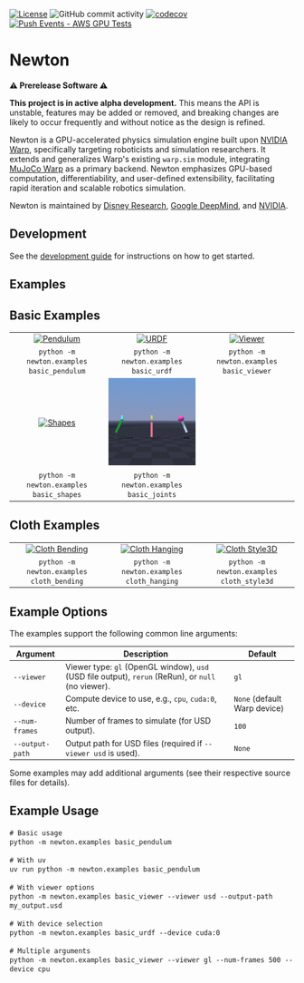 [![License](https://img.shields.io/badge/License-Apache_2.0-blue.svg)](https://opensource.org/licenses/Apache-2.0)
![GitHub commit activity](https://img.shields.io/github/commit-activity/m/newton-physics/newton/main)
[![codecov](https://codecov.io/gh/newton-physics/newton/graph/badge.svg?token=V6ZXNPAWVG)](https://codecov.io/gh/newton-physics/newton)
[![Push Events - AWS GPU Tests](https://github.com/newton-physics/newton/actions/workflows/push_aws_gpu_tests.yml/badge.svg)](https://github.com/newton-physics/newton/actions/workflows/push_aws_gpu_tests.yml)

# Newton

**⚠️ Prerelease Software ⚠️**

**This project is in active alpha development.** This means the API is unstable, features may be added or removed, and
breaking changes are likely to occur frequently and without notice as the design is refined.

Newton is a GPU-accelerated physics simulation engine built upon [NVIDIA Warp](https://github.com/NVIDIA/warp),
specifically targeting roboticists and simulation researchers.
It extends and generalizes Warp's existing `warp.sim` module, integrating
[MuJoCo Warp](https://github.com/google-deepmind/mujoco_warp) as a primary backend.
Newton emphasizes GPU-based computation, differentiability, and user-defined extensibility, facilitating rapid iteration
and scalable robotics simulation.

Newton is maintained by [Disney Research](https://www.disneyresearch.com/), [Google DeepMind](https://deepmind.google/),
and [NVIDIA](https://www.nvidia.com/).

## Development

See the [development guide](https://newton-physics.github.io/newton/development-guide.html) for instructions on how to
get started.

## Examples

## Basic Examples

<table>
  <tr>
    <td align="center" width="33%">
      <a href="newton/examples/basic/example_basic_pendulum.py">
        <img src="docs/images/examples/example_basic_pendulum.jpg" alt="Pendulum">
      </a>
    </td>
    <td align="center" width="33%">
      <a href="newton/examples/basic/example_basic_urdf.py">
        <img src="docs/images/examples/example_basic_urdf.jpg" alt="URDF">
      </a>
    </td>
    <td align="center" width="33%">
      <a href="newton/examples/basic/example_basic_viewer.py">
        <img src="docs/images/examples/example_basic_viewer.jpg" alt="Viewer">
      </a>
    </td>
  </tr>
  <tr>
    <td align="center">
      <code>python -m newton.examples basic_pendulum</code>
    </td>
    <td align="center">
      <code>python -m newton.examples basic_urdf</code>
    </td>
    <td align="center">
      <code>python -m newton.examples basic_viewer</code>
    </td>
  </tr>
  <tr>
    <td align="center" width="33%">
      <a href="newton/examples/basic/example_basic_shapes.py">
        <img src="docs/images/examples/example_basic_shapes.jpg" alt="Shapes">
      </a>
    </td>
    <td align="center" width="33%">
      <a href="newton/examples/basic/example_basic_joints.py">
        <img src="docs/images/examples/example_basic_joints.jpg" alt="Joints">
      </a>
    </td>
    <td align="center" width="33%">
      <!-- <a href="newton/examples/basic/example_basic_viewer.py">
        <img src="docs/images/examples/example_basic_viewer.jpg" alt="Viewer">
      </a> -->
    </td>
  </tr>
  <tr>
    <td align="center">
      <code>python -m newton.examples basic_shapes</code>
    </td>
    <td align="center">
      <code>python -m newton.examples basic_joints</code>
    </td>
    <td align="center">
      <!-- <code>python -m newton.examples basic_viewer</code> -->
    </td>
  </tr>
</table>

## Cloth Examples

<table>
  <tr>
    <td align="center" width="33%">
      <a href="newton/examples/cloth/example_cloth_bending.py">
        <img src="docs/images/examples/example_cloth_bending.jpg" alt="Cloth Bending">
      </a>
    </td>
    <td align="center" width="33%">
      <a href="newton/examples/cloth/example_cloth_hanging.py">
        <img src="docs/images/examples/example_cloth_hanging.jpg" alt="Cloth Hanging">
      </a>
    </td>
    <td align="center" width="33%">
      <a href="newton/examples/cloth/example_cloth_style3d.py">
        <img src="docs/images/examples/example_cloth_style3d.jpg" alt="Cloth Style3D">
      </a>
    </td>
  </tr>
  <tr>
    <td align="center">
      <code>python -m newton.examples cloth_bending</code>
    </td>
    <td align="center">
      <code>python -m newton.examples cloth_hanging</code>
    </td>
    <td align="center">
      <code>python -m newton.examples cloth_style3d</code>
    </td>
  </tr>
</table>

## Example Options

The examples support the following common line arguments:

| Argument        | Description                                                                                         | Default                      |
| --------------- | --------------------------------------------------------------------------------------------------- | ---------------------------- |
| `--viewer`      | Viewer type: `gl` (OpenGL window), `usd` (USD file output), `rerun` (ReRun), or `null` (no viewer). | `gl`                         |
| `--device`      | Compute device to use, e.g., `cpu`, `cuda:0`, etc.                                                  | `None` (default Warp device) |
| `--num-frames`  | Number of frames to simulate (for USD output).                                                      | `100`                        |
| `--output-path` | Output path for USD files (required if `--viewer usd` is used).                                     | `None`                       |

Some examples may add additional arguments (see their respective source files for details).

## Example Usage

    # Basic usage
    python -m newton.examples basic_pendulum

    # With uv
    uv run python -m newton.examples basic_pendulum

    # With viewer options
    python -m newton.examples basic_viewer --viewer usd --output-path my_output.usd

    # With device selection
    python -m newton.examples basic_urdf --device cuda:0

    # Multiple arguments
    python -m newton.examples basic_viewer --viewer gl --num-frames 500 --device cpu
